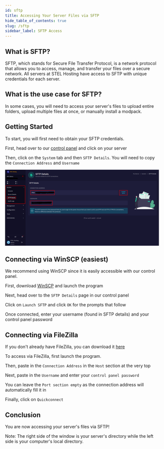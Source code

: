 ```yaml
---
id: sftp
title: Accessing Your Server Files via SFTP
hide_table_of_contents: true
slug: /sftp
sidebar_label: SFTP Access
---
```

## What is SFTP?
SFTP, which stands for Secure File Transfer Protocol, is a network protocol that allows you to access, manage, and transfer your files over a secure network. All servers at STEL Hosting have access to SFTP with unique credentials for each server.

## What is the use case for SFTP?
In some cases, you will need to access your server's files to upload entire folders, upload multiple files at once, or manually install a modpack.

## Getting Started
To start, you will first need to obtain your SFTP credentials. 

First, head over to our [control panel](https://panel.stelhosting.com/) and click on your server

Then, click on the `System` tab and then `SFTP Details`. You will need to copy the `Connection Address` and `Username`

![SFTP Credentials](/static/img/sftp.png)

## Connecting via WinSCP (easiest)
We recommend using WinSCP since it is easily accessible with our control panel.

First, download [WinSCP](https://winscp.net/eng/index.php) and launch the program

Next, head over to the `SFTP Details` page in our control panel

Click on `Launch SFTP` and click `OK` for the prompts that follow

Once connected, enter your username (found in SFTP details) and your control panel password

## Connecting via FileZilla
If you don't already have FileZilla, you can download it [here](https://filezilla-project.org/)

To access via FileZilla, first launch the program.

Then, paste in the `Connection Address` in the `Host` section at the very top

Next, paste in the `Username` and enter your `control panel password`

You can leave the `Port section empty` as the connection address will automatically fill it in

Finally, click on `Quickconnect`

## Conclusion
You are now accessing your server's files via SFTP!

Note: The right side of the window is your server's directory while the left side is your computer's local directory.

